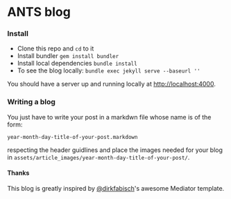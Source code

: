ANTS blog
========

### Install

- Clone this repo and `cd` to it
- Install bundler `gem install bundler`
- Install local dependencies `bundle install`
- To see the blog locally: `bundle exec jekyll serve --baseurl ''`

You should have a server up and running locally at <http://localhost:4000>.

### Writing a blog

You just have to write your post in a markdwn file whose name is of the form:

```
year-month-day-title-of-your-post.markdown
```

respecting the header guidlines and place the images needed for your blog in ```assets/article_images/year-month-day-title-of-your-post/```.


#### Thanks

This blog is greatly inspired by [@dirkfabisch](https://twitter.com/dirkfabisch)'s awesome Mediator template.
